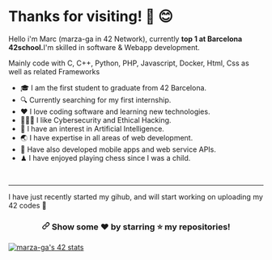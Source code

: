 # Thanks for visiting! 👋 😊
<p>Hello i'm Marc (marza-ga in 42 Network), currently <strong>top 1 at Barcelona 42school.</strong>I'm skilled in software & Webapp development.</p>
<p>Mainly code with C, C++, Python, PHP, Javascript, Docker, Html, Css as well as related Frameworks</p>

<ul>
<li>🎓 I am the first student to graduate from 42 Barcelona.</li>
<li>🔍 Currently searching for my first internship.</li>
<li>❤️ I love coding software and learning new technologies.</li>
<li>👮🏻‍♀️ I like Cybersecurity and Ethical Hacking.</li>
<li>🧠 I have an interest in Artificial Intelligence.</li>
<li>🌏 I have expertise in all areas of web development.</li>
<li>🤳 Have also developed mobile apps and web service APIs.</li>
<li>♟ I have enjoyed playing chess since I was a child.</li>
</ul>
<br>
<hr>
<p>I have just recently started my gihub, and will start working on uploading my 42 codes 🥰</p>
<h3 align="center" dir="auto"><a id="user-content-show-some-️-by-starring-️-my-repositories" class="anchor" aria-hidden="true" href="#show-some-️-by-starring-️-my-repositories"><svg class="octicon octicon-link" viewBox="0 0 16 16" version="1.1" width="16" height="16" aria-hidden="true"><path d="m7.775 3.275 1.25-1.25a3.5 3.5 0 1 1 4.95 4.95l-2.5 2.5a3.5 3.5 0 0 1-4.95 0 .751.751 0 0 1 .018-1.042.751.751 0 0 1 1.042-.018 1.998 1.998 0 0 0 2.83 0l2.5-2.5a2.002 2.002 0 0 0-2.83-2.83l-1.25 1.25a.751.751 0 0 1-1.042-.018.751.751 0 0 1-.018-1.042Zm-4.69 9.64a1.998 1.998 0 0 0 2.83 0l1.25-1.25a.751.751 0 0 1 1.042.018.751.751 0 0 1 .018 1.042l-1.25 1.25a3.5 3.5 0 1 1-4.95-4.95l2.5-2.5a3.5 3.5 0 0 1 4.95 0 .751.751 0 0 1-.018 1.042.751.751 0 0 1-1.042.018 1.998 1.998 0 0 0-2.83 0l-2.5 2.5a1.998 1.998 0 0 0 0 2.83Z"></path></svg></a>
	Show some <g-emoji class="g-emoji" alias="heart" fallback-src="https://github.githubassets.com/images/icons/emoji/unicode/2764.png">❤️</g-emoji> by starring <g-emoji class="g-emoji" alias="star" fallback-src="https://github.githubassets.com/images/icons/emoji/unicode/2b50.png">⭐️</g-emoji> my repositories!
</h3>
<p><a href="https://github.com/JaeSeoKim/badge42"><img src="https://badge42.vercel.app/api/v2/cl8afmpq800110gigpyvjzcj3/stats?cursusId=21&coalitionId=204" alt="marza-ga's 42 stats"/></a></p>
